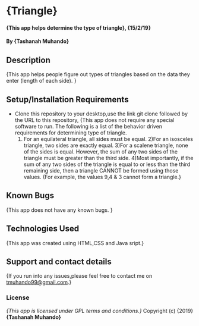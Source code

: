 # {Triangle}
#### {This app helps determine the type of triangle}, {15/2/19}
#### By **{Tashanah Muhando}**
## Description
{This app helps people figure out types of triangles based on the data they enter (length of each side). }
## Setup/Installation Requirements
* Clone this repository to your desktop,use the link git clone followed by the URL to this repository,
{This app does not require any special software to run.
  The following is a list of the behavior driven requirements for determining type of triangle.
  1) For an equilateral triangle, all sides must be equal.
2)For an isosceles triangle, two sides are exactly equal.
3)For a scalene triangle, none of the sides is equal. However, the sum of any two sides of the triangle must be greater than the third side.
4)Most importantly, if the sum of any two sides of the triangle is equal to or less than the third remaining side, then a triangle CANNOT be formed using those values. (For example, the values 9,4 & 3 cannot form a triangle.}
## Known Bugs
{This app does not have any known bugs. }
## Technologies Used
{This app was created using HTML,CSS and Java sript.}
## Support and contact details
{If you run into any issues,please feel free to contact me on tmuhando99@gmail.com.}
### License
*{This app is licensed under GPL terms and conditions.}*
Copyright (c) {2019} **{Tashanah Muhando}**
